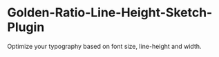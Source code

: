 # Golden-Ratio-Line-Height-Sketch-Plugin
Optimize your typography based on font size, line-height and width.
